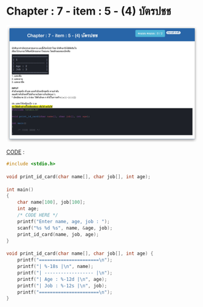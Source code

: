 # Chapter : 7 - item : 5 - (4) บัตรปชช

![img](./assets/5.jpg)

[CODE][file] :
```c
#include <stdio.h>

void print_id_card(char name[], char job[], int age);

int main()
{
    char name[100], job[100];
    int age;
    /* CODE HERE */
    printf("Enter name, age, job : ");
    scanf("%s %d %s", name, &age, job);
    print_id_card(name, job, age);
}

void print_id_card(char name[], char job[], int age) {
    printf("======================\n");
    printf("| %-18s |\n", name);
    printf("| ------------------ |\n");
    printf("| Age : %-12d |\n", age);
    printf("| Job : %-12s |\n", job);
    printf("======================\n");
}
```

[file]: ./src/05.c
